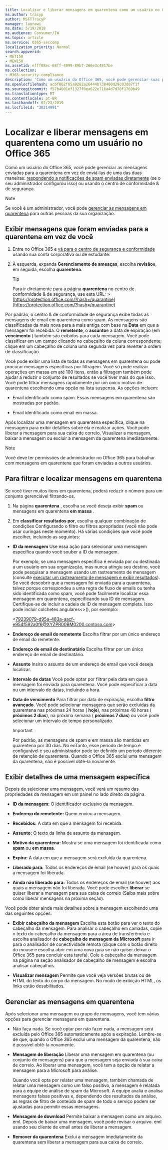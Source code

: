 ```yaml
---
title: Localizar e liberar mensagens em quarentena como um usuário no Office 365
ms.author: tracyp
author: MSFTTracyP
manager: laurawi
ms.date: 5/19/2018
ms.audience: Consumer/IW
ms.topic: article
ms.service: O365-seccomp
localization_priority: Normal
search.appverid:
- MET150
- MEW150
ms.assetid: efff08ec-68ff-4099-89b7-266e3c4817be
ms.collection:
- M365-security-compliance
description: 'Como um usuário do Office 365, você pode gerenciar suas próprias mensagens de spam em quarentena de duas maneiras: respondendo a notificações de spam enviadas diretamente para você (se o seu administrador tiver configurado esse recurso) ou usando o recurso de quarentena de spam na conformidade com segurança &amp; Centro.'
ms.openlocfilehash: acbf862f05a9282a26444b738400d29c03d07f1f
ms.sourcegitcommit: f57b4001ef1327f0ea622e716a4d7d78f1769b49
ms.translationtype: MT
ms.contentlocale: pt-BR
ms.lasthandoff: 02/23/2019
ms.locfileid: "30214991"
---
```

# <a name="find-and-release-quarantined-messages-as-a-user-in-office-365"></a>Localizar e liberar mensagens em quarentena como um usuário no Office 365

Como um usuário do Office 365, você pode gerenciar as mensagens enviadas para a quarentena em vez de enviá-las de uma das duas maneiras: [respondendo a notificações de spam enviadas diretamente](use-spam-notifications-to-release-and-report-quarantined-messages.md) (se o seu administrador configurou isso) ou usando o centro de conformidade &amp; de segurança. 
  
> [!NOTE]
> Se você é um administrador, você pode [gerenciar as mensagens em quarentena](manage-quarantined-messages-and-files.md) para outras pessoas da sua organização. 
  
## <a name="view-messages-that-were-sent-to-quarantine-instead-of-to-you"></a>Exibir mensagens que foram enviadas para a quarentena em vez de você

1. Entre no Office 365 e [vá para o centro de segurança e conformidade](go-to-the-securitycompliance-center.md) usando sua conta corporativa ou de estudante. 
    
2. À esquerda, expanda **Gerenciamento de ameaças**, escolha **revisão**e, em seguida, escolha **quarentena**.
    
    > [!TIP]
    > Para ir diretamente para a página **quarentena** no centro de conformidade &amp; de segurança, use esta URL: >[https://protection.office.com/?hash=/quarantine](https://protection.office.com/?hash=/quarantine)
  
Por padrão, o centro &amp; de conformidade de segurança exibe todas as mensagens de email em quarentena como spam. As mensagens são classificadas da mais nova para a mais antiga com base na **Data** em que a mensagem foi recebida. O **remetente**, o **assunto**e a data de expiração (em **vencimento** ) também são exibidos para cada mensagem. Você pode classificar em um campo clicando no cabeçalho da coluna correspondente; clique em um cabeçalho de coluna uma segunda vez para reverter a ordem de classificação. 
  
Você pode exibir uma lista de todas as mensagens em quarentena ou pode procurar mensagens específicas por filtragem. Você só pode realizar operações em massa em até 100 itens, então a filtragem também pode ajudar a reduzir o conjunto de resultados se você tiver mais do que isso. Você pode filtrar mensagens rapidamente por um único motivo de quarentena escolhendo uma opção na lista suspensa. As opções incluem:
  
- Email identificado como spam. Essas mensagens em quarentena são mostradas por padrão.
    
- Email identificado como email em massa.
    
Após localizar uma mensagem em quarentena específica, clique na mensagem para exibir detalhes sobre ela e realizar ações. Você pode liberar a mensagem para sua caixa de correio, Visualizar a mensagem, baixar a mensagem ou excluir a mensagem da quarentena imediatamente.
  
> [!NOTE]
> Você deve ter permissões de administrador no Office 365 para trabalhar com mensagens em quarentena que foram enviadas a outros usuários. 
  
## <a name="to-filter-and-find-quarantined-messages"></a>Para filtrar e localizar mensagens em quarentena

Se você tiver muitos itens em quarentena, poderá reduzir o número para um conjunto gerenciável filtrando-os.
  
1. Na página **quarentena** , escolha se você deseja exibir **spam** ou mensagens em quarentena **em massa** . 
    
2. Em **classificar resultados por**, escolha qualquer combinação de condições Configurando o filtro ou filtros apropriados (você não pode usar curingas neste momento). Há várias condições que você pode escolher, incluindo as seguintes:
    
  - **ID da mensagem** Use essa ação para selecionar uma mensagem específica quando você souber a ID da mensagem. 
    
    Por exemplo, se uma mensagem específica é enviada por ou destinada a um usuário em sua organização, mas nunca atingiu seu destino, você pode pesquisar a mensagem usando um rastreamento de mensagem (consulte [executar um rastreamento de mensagem e exibir resultados](https://go.microsoft.com/fwlink/?LinkId=799737)). Se você descobrir que a mensagem foi enviada para a quarentena, talvez porque correspondeu a uma regra de fluxo de emails ou tenha sido identificada como spam, você pode facilmente localizar essa mensagem em quarentena, especificando sua ID de mensagem. Certifique-se de incluir a cadeia de ID de mensagem completa. Isso pode incluir colchetes angulares\<\>(), por exemplo:
    
    \<79239079-d95a-483a-aacf-e954f592a0f6@XYZPR00BM0200.contoso.com\>
    
  - **Endereço de email do remetente** Escolha filtrar por um único endereço de email do remetente. 
    
  - **Endereço de email do destinatário** Escolha filtrar por um único endereço de email de destinatário. 
    
  - **Assunto** Insira o assunto de um endereço de email que você deseja localizar. 
    
  - **Intervalo de datas** Você pode optar por filtrar pela data em que a mensagem foi enviada para quarentena. Você pode especificar a data ou um intervalo de datas, incluindo a hora. 
    
  - **Data de vencimento** Para filtrar por data de expiração, escolha **filtro avançado**. Você pode selecionar mensagens que serão excluídas da quarentena nas próximas 24 horas ( **hoje**), nas próximas 48 horas ( **próximos 2 dias**), na próxima semana ( **próximos 7 dias**) ou você pode selecionar um intervalo de tempo personalizado.
    
    > [!IMPORTANT]
    > Por padrão, as mensagens de spam e em massa são mantidas em quarentena por 30 dias. No enTanto, esse período de tempo é configurável e seu administrador pode ter definido um período diferente de retenção de quarentena. Quando o Office 365 exclui uma mensagem da quarentena, não é possível obtê-la novamente. 
  
## <a name="view-details-for-a-specific-message"></a>Exibir detalhes de uma mensagem específica

Depois de selecionar uma mensagem, você verá um resumo das propriedades da mensagem em um painel no lado direito da página.
  
- **ID da mensagem:** O identificador exclusivo da mensagem. 
    
- **Endereço do remetente:** Quem enviou a mensagem. 
    
- **Recebidos:** A data em que a mensagem foi recebida. 
    
- **Assunto:** O texto da linha de assunto da mensagem. 
    
- **Motivo da quarentena:** Mostra se uma mensagem foi identificada como **spam** ou **em massa**.
    
- **Expira:** A data em que a mensagem será excluída da quarentena. 
    
- **Liberado para:** Todos os endereços de email (se houver) para os quais a mensagem foi liberada. 
    
- **Ainda não liberado para:** Todos os endereços de email (se houver) aos quais a mensagem não foi liberada. Você pode escolher **liberar** se quiser liberar a mensagem para sua caixa de correio (Saiba mais sobre como liberar mensagens na próxima seção). 
    
Você pode obter ainda mais detalhes sobre a mensagem escolhendo uma das seguintes opções:
  
- **Exibir cabeçalho da mensagem** Escolha esta botão para ver o texto do cabeçalho da mensagem. Para analisar o cabeçalho em camadas, copie o texto do cabeçalho da mensagem para a área de transferência e escolha analisador de **cabeçalho de mensagem da Microsoft** para ir para o analisador de conectividade remota (clique com o botão direito do mouse e escolha abrir em uma nova guia se não quiser deixar o Office 365 para concluir esta tarefa). Cole o cabeçalho da mensagem na página na seção analisador de cabeçalho de mensagem e escolha analisar cabeçalhos. 
    
- **Visualizar mensagem** Permite que você veja versões brutas ou de HTML do texto do corpo da mensagem. No modo de exibição HTML, os links estão desabilitados. 
    
## <a name="manage-your-quarantined-messages"></a>Gerenciar as mensagens em quarentena

Após selecionar uma mensagem ou grupo de mensagens, você tem várias opções para gerenciar mensagens em quarentena.
  
- Não faça nada. Se você optar por não fazer nada, a mensagem será excluída pelo Office 365 automaticamente após a expiração. Lembre-se de que, quando o Office 365 exclui uma mensagem da quarentena, não é possível obtê-la novamente.
    
- **Mensagem de liberação** Liberar uma mensagem em quarentena (ou conjunto de mensagens) para que a mensagem seja enviada à sua caixa de correio. Ao liberar uma mensagem, você tem a opção de relatar a mensagem para a Microsoft para análise. 
    
    Quando você opta por relatar uma mensagem, também chamada de relatar uma mensagem como um falso positivo, a mensagem é relatada para a equipe de análise de spam da Microsoft. A equipe avalia e analisa mensagens falsas positivas e, dependendo dos resultados da análise, as regras de filtro de conteúdo de spam de todo o serviço podem ser ajustadas para permitir essas mensagens.
    
- **Mensagem de download** Permite baixar a mensagem como um arquivo. eml. Depois de baixar uma mensagem, você pode revisar o arquivo. eml usando seu cliente de email antes de liberar a mensagem. 
    
- **Remover da quarentena** Exclui a mensagem imediatamente da quarentena sem liberar a mensagem para sua caixa de correio. 
    

